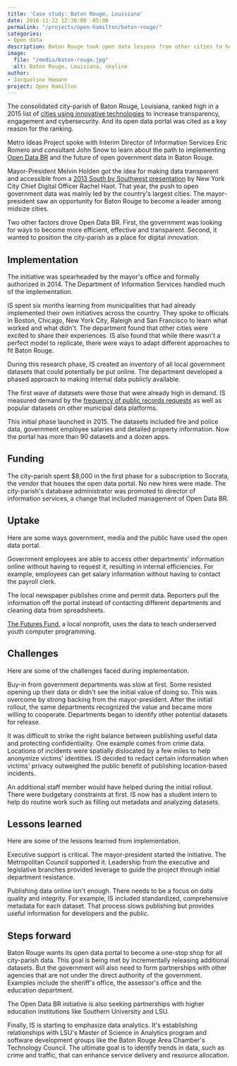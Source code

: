 ```yaml
---
title: 'Case study: Baton Rouge, Louisiana'
date: 2016-11-22 12:30:00 -05:00
permalink: "/projects/open-hamilton/baton-rouge/"
categories:
- Open data
description: Baton Rouge took open data lessons from other cities to heart.
image:
  file: "/media/baton-rouge.jpg"
  alt: Baton Rouge, Louisiana, skyline
author:
- Jacqueline Homann
project: Open Hamilton
---
```


The consolidated city-parish of Baton Rouge, Louisiana, ranked high in a 2015 list of [cities using innovative technologies](http://www.govtech.com/dc/digital-cities/Digital-Cities-Survey-2015-Winners-Announced.html) to increase transparency, engagement and cybersecurity. And its open data portal was cited as a key reason for the ranking. 

Metro Ideas Project spoke with Interim Director of Information Services Eric Romero and consultant John Snow to learn about the path to implementing [Open Data BR](https://data.brla.gov) and the future of open government data in Baton Rouge. 

Mayor-President Melvin Holden got the idea for making data transparent and accessible from a [2013 South by Southwest presentation](https://techcrunch.com/video/rachel-haot-at-sxsw/517695770/) by New York City Chief Digital Officer Rachel Haot. That year, the push to open government data was mainly led by the country's largest cities. The mayor-president saw an opportunity for Baton Rouge to become a leader among midsize cities. 

Two other factors drove Open Data BR. First, the government was looking for ways to become more efficient, effective and transparent. Second, it wanted to position the city-parish as a place for digital innovation.

## Implementation

The initiative was spearheaded by the mayor's office and formally authorized in 2014. The Department of Information Services handled much of the implementation.

IS spent six months learning from municipalities that had already implemented their own initiatives across the country. They spoke to officials in Boston, Chicago, New York City, Raleigh and San Francisco to learn what worked and what didn't. The department found that other cities were excited to share their experiences. IS also found that while there wasn't a perfect model to replicate, there were ways to adapt different approaches to fit Baton Rouge. 

During this research phase, IS created an inventory of all local government datasets that could potentially be put online. The department developed a phased approach to making internal data publicly available.

The first wave of datasets were those that were already high in demand. IS measured demand by the [frequency of public records requests](http://www.govtech.com/dc/articles/Baton-Rouge-Mayor-Talks-Open-Data-Portal-Launch.html) as well as popular datasets on other municipal data platforms.

This initial phase launched in 2015. The datasets included fire and police data, government employee salaries and detailed property information. Now the portal has more than 90 datasets and a dozen apps. 

## Funding

The city-parish spent $8,000 in the first phase for a subscription to Socrata, the vendor that houses the open data portal. No new hires were made. The city-parish's database administrator was promoted to director of information services, a change that included management of Open Data BR. 

## Uptake

Here are some ways government, media and the public have used the open data portal.

Government employees are able to access other departments' information online without having to request it, resulting in internal efficiencies. For example, employees can get salary information without having to contact the payroll clerk.

The local newspaper publishes crime and permit data. Reporters pull the information off the portal instead of contacting different departments and cleaning data from spreadsheets. 

[The Futures Fund](http://www.thefuturesfund.org), a local nonprofit, uses the data to teach underserved youth computer programming. 

## Challenges

Here are some of the challenges faced during implementation.

Buy-in from government departments was slow at first. Some resisted opening up their data or didn't see the initial value of doing so. This was overcome by strong backing from the mayor-president. After the initial rollout, the same departments recognized the value and became more willing to cooperate. Departments began to identify other potential datasets for release. 

It was difficult to strike the right balance between publishing useful data and protecting confidentiality. One example comes from crime data. Locations of incidents were spatially dislocated by a few miles to help anonymize victims' identities. IS decided to redact certain information when victims' privacy outweighed the public benefit of publishing location-based incidents.

An additional staff member would have helped during the initial rollout. There were budgetary constraints at first. IS now has a student intern to help do routine work such as filling out metadata and analyzing datasets. 

## Lessons learned

Here are some of the lessons learned from implementation.

Executive support is critical. The mayor-president started the initiative. The Metropolitan Council supported it. Leadership from the executive and legislative branches provided leverage to guide the project through initial department resistance.

Publishing data online isn't enough. There needs to be a focus on data quality and integrity. For example, IS included standardized, comprehensive metadata for each dataset. That process slows publishing but provides useful information for developers and the public. 

## Steps forward

Baton Rouge wants its open data portal to become a one-stop shop for all city-parish data. This goal is being met by incrementally releasing additional datasets. But the government will also need to form partnerships with other agencies that are not under the direct authority of the government. Examples include the sheriff's office, the assessor's office and the education department.

The Open Data BR initiative is also seeking partnerships with higher education institutions like Southern University and LSU.

Finally, IS is starting to emphasize data analytics. It's establishing relationships with LSU's Master of Science in Analytics program and software development groups like the Baton Rouge Area Chamber's Technology Council. The ultimate goal is to identify trends in data, such as crime and traffic, that can enhance service delivery and resource allocation.
